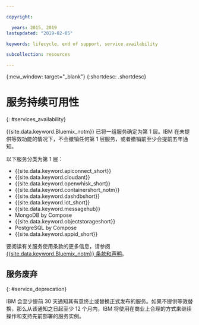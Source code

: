 ```yaml
---

copyright:

  years: 2015, 2019
lastupdated: "2019-02-05"

keywords: lifecycle, end of support, service availability

subcollection: resources

---
```


{:new_window: target="_blank"}
{:shortdesc: .shortdesc}

# 服务持续可用性
{: #services_availability}

{{site.data.keyword.Bluemix_notm}} 已将一组服务确定为第 1 层。IBM 在未提供等效功能的情况下，不会撤销任何第 1 层服务，或者撤销前至少会提前五年通知。

以下服务分类为第 1 层：
  * {{site.data.keyword.apiconnect_short}}
  * {{site.data.keyword.cloudant}}
  * {{site.data.keyword.openwhisk_short}}
  * {{site.data.keyword.containershort_notm}}
  * {{site.data.keyword.dashdbshort}}
  * {{site.data.keyword.iot_short}}
  * {{site.data.keyword.messagehub}}
  * MongoDB by Compose
  * {{site.data.keyword.objectstorageshort}}
  * PostgreSQL by Compose
  * {{site.data.keyword.appid_short}}

要阅读有关服务使用条款的更多信息，请参阅 [{{site.data.keyword.Bluemix_notm}} 条款和声明](/docs/overview?topic=overview-terms)。

## 服务废弃
{: #service_deprecation}

IBM 会至少提前 30 天通知其有意终止或替换正式发布的服务。如果不提供等效替换，那么从该通知之日起至少 12 个月内，IBM 将使用在商业上合理的方式来继续操作和支持先前部署的服务实例。
